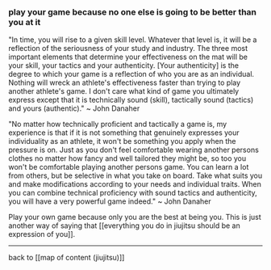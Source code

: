 ### play your game because no one else is going to be better than you at it

"In time, you will rise to a given skill level. Whatever that level is, it will be a reflection of the seriousness of your study and industry. The three most important elements that determine your effectiveness on the mat will be your skill, your tactics and your authenticity. [Your authenticity] is the degree to which your game is a reflection of who you are as an individual. Nothing will wreck an athlete's effectiveness faster than trying to play another athlete's game. I don't care what kind of game you ultimately express except that it is technically sound (skill), tactically sound (tactics) and yours (authentic)." ~ John Danaher

"No matter how technically proficient and tactically a game is, my experience is that if it is not something that genuinely expresses your individuality as an athlete, it won't be something you apply when the pressure is on. Just as you don't feel comfortable wearing another persons clothes no matter how fancy and well tailored they might be, so too you won't be comfortable playing another persons game. You can learn a lot from others, but be selective in what you take on board. Take what suits you and make modifications according to your needs and individual traits. When you can combine technical proficiency with sound tactics and authenticity, you will have a very powerful game indeed." ~ John Danaher

Play your own game because only you are the best at being you. This is just another way of saying that [[everything you do in jiujitsu should be an expression of you]].

---

back to [[map of content (jiujitsu)]]